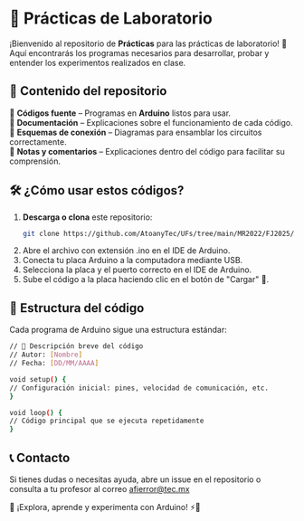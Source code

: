 # 🤖 Prácticas de Laboratorio  

¡Bienvenido al repositorio de **Prácticas** para las prácticas de laboratorio! 🚀 Aquí encontrarás los programas necesarios para desarrollar, probar y entender los experimentos realizados en clase.  

## 📌 Contenido del repositorio  
🔹 **Códigos fuente** – Programas en **Arduino** listos para usar.  
🔹 **Documentación** – Explicaciones sobre el funcionamiento de cada código.  
🔹 **Esquemas de conexión** – Diagramas para ensamblar los circuitos correctamente.  
🔹 **Notas y comentarios** – Explicaciones dentro del código para facilitar su comprensión.  

## 🛠️ ¿Cómo usar estos códigos?  
1. **Descarga o clona** este repositorio:  
   ```bash
   git clone https://github.com/AtoanyTec/UFs/tree/main/MR2022/FJ2025/Arduino

2. Abre el archivo con extensión .ino en el IDE de Arduino.
3. Conecta tu placa Arduino a la computadora mediante USB.
4. Selecciona la placa y el puerto correcto en el IDE de Arduino.
5. Sube el código a la placa haciendo clic en el botón de "Cargar" 🚀.

## 📜 Estructura del código
Cada programa de Arduino sigue una estructura estándar:
   ```bash
// 📌 Descripción breve del código
// Autor: [Nombre]
// Fecha: [DD/MM/AAAA]

void setup() {
  // Configuración inicial: pines, velocidad de comunicación, etc.
}

void loop() {
  // Código principal que se ejecuta repetidamente
}
```

## 📞 Contacto

Si tienes dudas o necesitas ayuda, abre un issue en el repositorio o consulta a tu profesor al correo afierror@tec.mx

📢 ¡Explora, aprende y experimenta con Arduino! ⚡🤖

